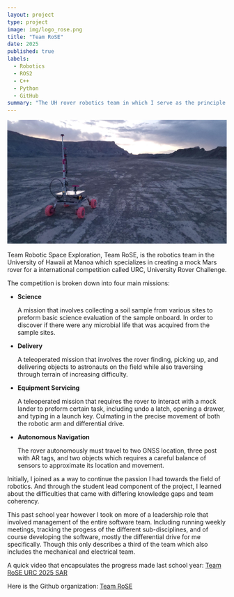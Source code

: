 ```yaml
---
layout: project
type: project
image: img/logo_rose.png
title: "Team RoSE"
date: 2025
published: true
labels:
  - Robotics
  - ROS2
  - C++
  - Python
  - GitHub
summary: "The UH rover robotics team in which I serve as the principle lead for the Guidance, Navigation, and Control subsystem."
---
```


<img class="img-fluid" src="../img/rover_desert.jpg">

Team Robotic Space Exploration, Team RoSE, is the robotics team in the University of Hawaii at Manoa which specializes in creating a mock Mars rover for a international competition called URC, University Rover Challenge. 

The competition is broken down into four main missions: 

- **Science**

  A mission that involves collecting a soil sample from various sites to preform basic science evaluation of the sample onboard. In order to discover if there were any microbial life that was acquired from the sample sites.

- **Delivery**

  A teleoperated mission that involves the rover finding, picking up, and delivering objects to astronauts on the field while also traversing through terrain of increasing difficulty.

- **Equipment Servicing**

  A teleoperated mission that requires the rover to interact with a mock lander to preform certain task, including undo a latch, opening a drawer, and typing in a launch key. Culmating in the precise movement of both the robotic arm and differential drive.

- **Autonomous Navigation**

  The rover autonomously must travel to two GNSS location, three post with AR tags, and two objects which requires a careful balance of sensors to approximate its location and movement.

Initially, I joined as a way to continue the passion I had towards the field of robotics. And through the student lead component of the project, I learned about the difficulties that came with differing knowledge gaps and team coherency. 

This past school year however I took on more of a leadership role that involved management of the entire software team. Including running weekly meetings, tracking the progess of the different sub-disciplines, and of course developing the software, mostly the differential drive for me specifically. Though this only describes a third of the team which also includes the mechanical and electrical team. 

A quick video that encapsulates the progress made last school year: [Team RoSE URC 2025 SAR](https://www.youtube.com/watch?v=bVW3kchtqlg)

Here is the Github organization: [Team RoSE](https://github.com/RoboticSpaceExploration)
